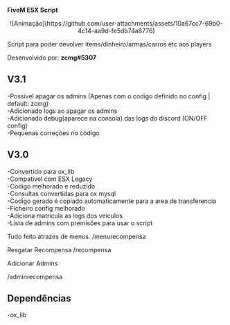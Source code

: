 **FiveM ESX Script**

<div align="center">
![Animação](https://github.com/user-attachments/assets/10a67cc7-69b0-4c14-aa9d-fe5db74a8776)
</div>

Script para poder devolver items/dinheiro/armas/carros etc aos players

Desenvolvido por: **zcmg#5307**

## V3.1
-Possivel apagar os admins (Apenas com o codigo definido no config | default: zcmg)</br>
-Adicionado logs ao apagar os admins</br>
-Adicionado debug(aparece na consola) das logs do discord (ON/OFF config)</br>
-Pequenas correções no código</br>

## V3.0
-Convertido para ox_lib</br>
-Compativel com ESX Legacy</br>
-Codigo melhorado e reduzido</br>
-Consultas convertidas para ox mysql</br>
-Codigo gerado é copiado automaticamente para a area de transferencia</br>
-Ficheiro config melhorado</br>
-Adiciona matricula as logs dos veiculos</br>
-Lista de admins com premisões para usar o script</br>

Tudo feito atrazes de menus.
/menurecompensa

Resgatar Recompensa
/recompensa

Adicionar Admins

/adminrecompensa <id>


## Dependências
-ox_lib
